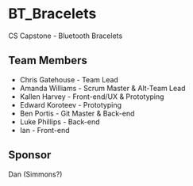 # BT_Bracelets

CS Capstone - Bluetooth Bracelets

## Team Members
* Chris Gatehouse   - Team Lead
* Amanda Williams   - Scrum Master & Alt-Team Lead
* Kallen Harvey     - Front-end/UX & Prototyping
* Edward Koroteev   - Prototyping
* Ben Portis        - Git Master & Back-end
* Luke Phillips     - Back-end
* Ian               - Front-end

## Sponsor
Dan (Simmons?)

## 
